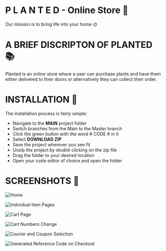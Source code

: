 # P L A N T E D - Online Store :evergreen_tree:
Our mission is to bring life into your home :sun_with_face:


# A BRIEF DISCRIPTON OF PLANTED :books:
Planted is an online store where a user can purchase plants and have them either delivered to their doors
or alternatively they can collect their order.

# INSTALLATION :hammer:
The installation process is fairly simple:

* Navigate to the **MAIN** project folder
* Switch branches from the Main to the Master branch
* Click the green button with the word # CODE # in it
* Select **DOWNLOAD ZIP**
* Save the project wherever you see fit
* Unzip the project by double clicking on the zip file
* Drag the folder to your desired location
* Open your code editor of choice and open the folder

# SCREENSHOTS :camera_flash:

![Home](https://user-images.githubusercontent.com/24652298/133129170-a54b428a-6cbe-4a8d-b44d-9d242d3feb85.png)

![Individual Item Pages](https://user-images.githubusercontent.com/24652298/133129184-62dd6e88-220d-485a-9c5a-2a030353bd83.png)

![Cart Page](https://user-images.githubusercontent.com/24652298/133129188-4be0da01-73a0-4c5d-aa76-bd23a5b68e13.png)

![Cart Numbers Change](https://user-images.githubusercontent.com/24652298/133129179-819030de-99b0-44ec-ba17-045373ed8199.png)

![Courier and Coupon Selection](https://user-images.githubusercontent.com/24652298/133129162-97515927-22ac-4857-9d0f-0ad7c5fecfa7.png)

![Generated Reference Code on Checkout](https://user-images.githubusercontent.com/24652298/133129181-2bec329b-b90c-4f72-b26b-d5eda69e0839.png)








